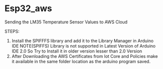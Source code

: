 # Esp32_aws

Sending the LM35 Temperature Sensor Values to AWS Cloud 

STEPS:

1. Install the SPIFFFS library and add it to the Library Manager in Arduino IDE NOTE(SPIFFS) Library is not supported in Latest Version of Arduino IDE 2.0 So Try to Install it in older version lesser than 2.0 Version 
2. After Downloading the AWS Certificates from Iot Core and Policies make it available in the same folder location as the arduino program saved.

